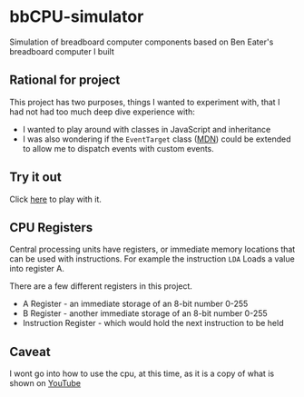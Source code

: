 # bbCPU-simulator
Simulation of breadboard computer components based on Ben Eater's breadboard computer I built

## Rational for project
This project has two purposes, things I wanted to experiment with, that I had not had too much deep dive experience with:
* I wanted to play around with classes in JavaScript and inheritance
* I was also wondering if the `EventTarget` class ([MDN](https://developer.mozilla.org/en-US/docs/Web/API/EventTarget)) could be extended to allow me to dispatch events with custom events.

## Try it out
Click [here](http://firoved.com/github/bbCPU-simulator/) to play with it.

## CPU Registers
Central processing units have registers, or immediate memory locations that can be used with instructions. For example the instruction `LDA` Loads a value into register A. 

There are a few different registers in this project. 
* A Register - an immediate storage of an 8-bit number 0-255
* B Register - another immediate storage of an 8-bit number 0-255
* Instruction Register - which would hold the next instruction to be held

## Caveat
I wont go into how to use the cpu, at this time, as it is a copy of what is shown on [YouTube](https://youtu.be/AwUirxi9eBg)
